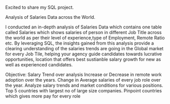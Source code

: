 Excited to share my SQL project.

Analysis of Salaries Data across the World.

I conducted an in-depth analysis of Salaries Data which contains one table called Salaries which shows salaries of person in different Job Title across the world as per their level of experience,type of Employment, Remote Ratio etc. By leveraging SQL, the insights  gained from this analysis provide a clearing understanding of the salaries trends are going in the Global market for every Job Tile, helping your agency guide candidates towards lucrative opportunities, location that offers best sustianble salary growth for new as well as experienced candidates.

Objective:
Salary Trend over analysis
Increase or Decrease in remote work adoption over the years.
Change in Average salaries of every job role over the year.
Analyze salary trends and market conditions for various positions.
Top 5 countries with largest no of large size companies.
Pinpoint countries which gives more pay for every role
